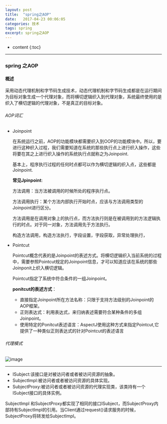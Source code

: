 ```yaml
---
layout: post
title:  "spring之AOP"
date:   2017-04-23 00:06:05
categories: 技术
tags: spring
excerpt: spring之AOP
---
```



* content
{:toc}

---


### spring 之AOP

####  概述

采用动态代理机制和字节码生成技术，动态代理机制和字节码生成都是在运行期间为目标对象生成一个代理对象，而将横切逻辑织入到代理对象，系统最终使用的是织入了横切逻辑的代理对象，不是真正的目标对象。


######  AOP词汇

- Joinpoint
  
  在系统运行之前，AOP的功能模块都需要织入到OOP的功能模块中。所以，要进行这种织入过程，我们需要知道在系统的那些执行点上进行织入操作，这些将要在其之上进行织入操作的系统执行点就称之为Joinpoint.

  基本上，程序执行过程的任何时点都可以作为横切逻辑的织入点，这些都是Joinpoint.
  
  **常见Jpinpoint**:
  
  方法调用：当方法被调用的时候所处的程序执行点。
  
  方法调用执行：某个方法内部执行开始时点，应该与方法调用类型的Joinpoint进行区分。
  
  方法调用是在调用对象上的执行点，而方法执行则是在被调用到的方法逻辑执行的时点。对于同一对象，方法调用先于方法执行。
  
  构造方法调用，构造方法执行，字段设置，字段获取，异常处理执行，
  
- Pointcut

  Pointcut概念代表的是Joinpoint的表述方式。将横切逻辑织入当前系统的过程中，需要参照Pointcut规定的Joinpoint信息，才可以知道应该在系统的那些Joinponit上织入横切逻辑。
  
  Pointcut指定了系统中符合条件的一组Joinpoint。
  
  **ponitcut的表述方式**：
    - 直接指定Joinpoint所在方法名称：只限于支持方法级别的Joinpoint的AOP框架。
    - 正则表达式：利用表达式，来归纳表述需要符合某种条件的多组Joinpoint。
    - 使用特定的Ponitcut表述语言：AspectJ使用这种方式来指定Pointcut,它提供了一种类似正则表达式的针对Pointcut的表述语言
 

###### 代理模式

![image](http://7xpuj1.com1.z0.glb.clouddn.com/%E4%BB%A3%E7%90%86%E6%A8%A1%E5%BC%8F.png)

---

- ISubject:该接口是对被访问者或者被访问资源的抽象。
- SubjectImpl:被访问者或者被访问资源的具体实现。
- SubjectProxy:被访问者或者被访问资源的代理实现类，该类持有一个ISubject接口的具体实例。


SubjectImpl 和SubjectProxy都实现了相同的接口ISubject，而SubjectProxy内部持有SubjectImpl的引用。当Client通过request()请求服务的时候，SubjectProxy将转发给SubjectImpl。
